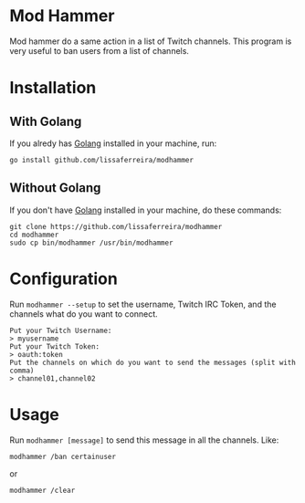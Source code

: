 # Mod Hammer

Mod hammer do a same action in a list of Twitch channels. This program is very useful to ban users from a list of channels.

# Installation

## With Golang

If you alredy has [Golang](https://golang.org/) installed in your machine, run:

```
go install github.com/lissaferreira/modhammer
```

## Without Golang

If you don't have [Golang](https://golang.org/) installed in your machine, do these commands:

```
git clone https://github.com/lissaferreira/modhammer
cd modhammer
sudo cp bin/modhammer /usr/bin/modhammer
```

# Configuration

Run `modhammer --setup` to set the username, Twitch IRC Token, and the channels what do you want to connect.

```
Put your Twitch Username:
> myusername
Put your Twitch Token:
> oauth:token
Put the channels on which do you want to send the messages (split with comma)
> channel01,channel02
```

# Usage

Run `modhammer [message]` to send this message in all the channels. Like:

```
modhammer /ban certainuser
```

or

```
modhammer /clear
```
